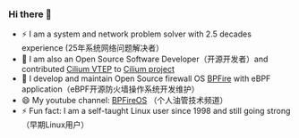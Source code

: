 ### Hi there 👋
- ⚡  I am a system and network problem solver with 2.5 decades experience (25年系统网络问题解决者）
- 🔭 I am also an Open Source Software Developer（开源开发者）and contributed [Cilium VTEP](https://docs.cilium.io/en/latest/network/vtep/) to [Cilium project](https://github.com/cilium/cilium/commits?author=vincentmli)
- 🌱 I develop and maintain Open Source firewall OS [BPFire](https://github.com/vincentmli/BPFire) with eBPF application（eBPF开源防火墙操作系统开发维护）
- 😄 My youtube channel: [BPFireOS](https://www.youtube.com/@BPFireOS) （个人油管技术频道）
- ⚡ Fun fact: I am a self-taught Linux user since 1998 and still going strong（早期Linux用户）
